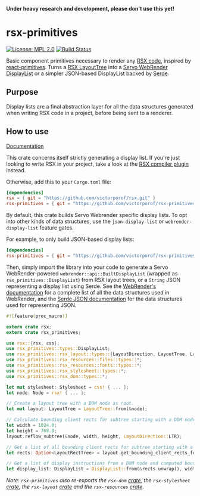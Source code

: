 **Under heavy research and development, please don't use this yet!**

# rsx-primitives
[![License: MPL 2.0](https://img.shields.io/badge/License-MPL%202.0-brightgreen.svg)](https://opensource.org/licenses/MPL-2.0)
[![Build Status](https://travis-ci.org/victorporof/rsx-primitives.svg?branch=master)](https://travis-ci.org/victorporof/rsx-primitives)

Basic component primitives necessary to render any [RSX code](https://github.com/victorporof/rsx), inspired by [react-primitives](https://github.com/lelandrichardson/react-primitives). Turns a [RSX LayoutTree](https://github.com/victorporof/rsx-layout) into a [Servo WebRender DisplayList](http://doc.servo.org/webrender/api/struct.BuiltDisplayList.html) or a simpler JSON-based DisplayList backed by [Serde](https://github.com/serde-rs/json).

## Purpose
Display lists are a final abstraction layer for all the data structures generated when writing RSX code in a project, before being sent to a renderer.

## How to use
[Documentation](https://victorporof.github.io/rsx-primitives)

This crate concerns itself strictly generating a display list. If you're just looking to write RSX in your project, take a look at the [RSX compiler plugin](https://github.com/victorporof/rsx-compiler-plugin) instead.

Otherwise, add this to your `Cargo.toml` file:

```toml
[dependencies]
rsx = { git = "https://github.com/victorporof/rsx.git" }
rsx-primitives = { git = "https://github.com/victorporof/rsx-primitives.git" }
```

By default, this crate builds Servo Webrender specific display lists. To opt into other kinds of data structures, use the `json-display-list` or `webrender-display-list` feature gates.

For example, to only build JSON-based display lists:

```toml
[dependencies]
rsx-primitives = { git = "https://github.com/victorporof/rsx-primitives.git", default-features = false, features = ["json-display-list"] }
```

Then, simply import the library into your code to generate a Servo WebRender-powered `webrender::api::BuiltDisplayList` (wrapped as `rsx_primitives::DisplayList`) from RSX layout trees, or a `String` JSON representing a display list using Serde. See the [WebRender's documentation](https://github.com/servo/webrender/wiki) for a complete list of all the data structures used in WebRender, and the [Serde JSON documentation](https://github.com/serde-rs/json#operating-on-untyped-json-values) for the data structures used for representing JSON.

```rust
#![feature(proc_macro)]

extern crate rsx;
extern crate rsx_primitives;

use rsx::{rsx, css};
use rsx_primitives::types::DisplayList;
use rsx_primitives::rsx_layout::types::{LayoutDirection, LayoutTree, LayoutRectTree};
use rsx_primitives::rsx_resources::files::types::*;
use rsx_primitives::rsx_resources::fonts::types::*;
use rsx_primitives::rsx_stylesheet::types::*;
use rsx_primitives::rsx_dom::types::*;

let mut stylesheet: Stylesheet = css! { ... };
let node: Node = rsx! { ... };

// Create a layout tree with a DOM node as root.
let mut layout: LayoutTree = LayoutTree::from(&node);

// Calculate bounding client rects for subtree starting with a DOM node.
let width = 1024.0;
let height = 768.0;
layout.reflow_subtree(&node, width, height, LayoutDirection::LTR);

// Get a list of all bounding client rects for subtree starting with a DOM node.
let rects: Option<LayoutRectTree> = layout.get_bounding_client_rects_for_subtree(&node);

// Get a list of display instructions from a DOM node and computed bounding client rects.
let display_list: DisplayList = DisplayList::from(&rects.unwrap(), width, height);
```

*Note: `rsx-primitives` also re-exports the `rsx-dom` [crate](https://github.com/victorporof/rsx-dom), the `rsx-stylesheet` [crate](https://github.com/victorporof/rsx-stylesheet), the `rsx-layout` [crate](https://github.com/victorporof/rsx-layout) and the `rsx-resources` [crate](https://github.com/victorporof/rsx-resources).*
